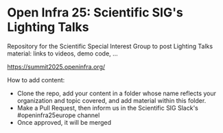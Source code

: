 # Open Infra 25: Scientific SIG's Lighting Talks

Repository for the Scientific Special Interest Group to post Lighting Talks material: links to videos, demo code, ...

https://summit2025.openinfra.org/


How to add content:
- Clone the repo, add your content in a folder whose name reflects your organization and topic covered, and add material within this folder.
- Make a Pull Request, then inform us in the Scientific SIG Slack's #openinfra25europe channel
- Once approved, it will be merged
